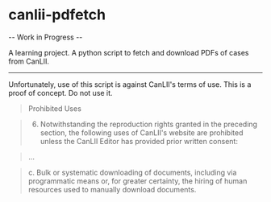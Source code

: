 # canlii-pdfetch

-- Work in Progress -- 

A learning project. A python script to fetch and download PDFs of cases from CanLII.

---

Unfortunately, use of this script is against CanLII's terms of use. This is a proof of concept. Do not use it.


> Prohibited Uses

> 6. Notwithstanding the reproduction rights granted in the preceding section, the following uses of CanLII's website are prohibited unless the CanLII Editor has provided prior written consent:

> ...

> c. Bulk or systematic downloading of documents, including via programmatic means or, for greater certainty, the hiring of human resources used to manually download documents.

